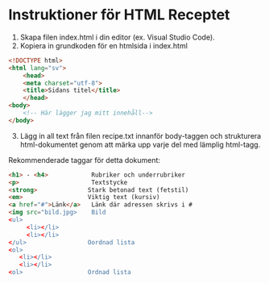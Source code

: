 # Instruktioner för HTML Receptet

1. Skapa filen index.html i din editor (ex. Visual Studio Code).
1. Kopiera in grundkoden för en htmlsida i index.html

```html
<!DOCTYPE html>
<html lang="sv">
    <head>
    <meta charset="utf-8">
    <title>Sidans titel</title>
    </head>
<body>
    <!-- Här lägger jag mitt innehåll--> 
</body>
```
3. Lägg in all text från filen recipe.txt innanför body-taggen och strukturera html-dokumentet genom att märka 
upp varje del med lämplig html-tagg.

Rekommenderade taggar för detta dokument: 
```html
<h1> - <h4>            Rubriker och underrubriker
<p>                    Textstycke
<strong>              Stark betonad text (fetstil)
<em>                  Viktig text (kursiv) 
<a href="#">Länk</a>   Länk där adressen skrivs i #
<img src="bild.jpg>    Bild
<ul>
     <li></li>
     <li></li>
</ul>                 Oordnad lista
<ol> 
   <li></li>
   <li></li>
<ol>                  Ordnad lista
```
 
